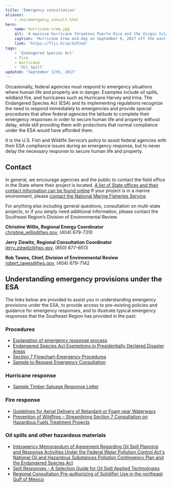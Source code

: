 ```yaml
---
title: 'Emergency consultation'
aliases:
    - /es/emergency_consult.html
hero:
    name: hurricane-irma.jpg
    alt: 'A massive hurricane threatens Puerto Rico and the Virgin Islands.'
    caption: 'Hurricane Irma mid-day on September 6, 2017 off the east coast of Puerto Rico. Satellite Image by NOAA GOES-16.'
    link: 'https://flic.kr/p/XcPJxQ'
tags:
    - 'Endangered Species Act'
    - Fire
    - Hurricane
    - 'Oil Spill'
updated: 'September 12th, 2017'
---
```


Occasionally, federal agencies must respond to emergency situations where human life and property are in danger.  Examples include oil spills, wildland fire, and hurricanes such as Hurricane Harvey and Irma.  The Endangered Species Act (ESA) and its implementing regulations recognize the need to respond immediately to emergencies and provide special procedures that allow federal agencies the latitude to complete their emergency responses in order to secure human life and property without delay, while still providing them with protections that normal compliance under the ESA would have afforded them.

It is the U.S. Fish and Wildlife Service’s policy to assist federal agencies with their  ESA compliance issues during an emergency response, but to never delay the necessary response to secure human life and property.

## Contact

In general, we encourage agencies and the public to contact the field office in the State where their project is located.  [A list of State offices and their contact information can be found online](https://www.fws.gov/offices/)  If your project is in a marine environment, please [contact the National Marine Fisheries Service](http://sero.nmfs.noaa.gov/protected_resources/section_7/emergency_consultation/index.html).

For anything else including general questions, consultation on multi-state projects, or if you simply need additional information, please contact the Southeast Region’s Division of Environmental Review.

**Christine Willis, Regional Energy Coordinator**  
[christine_willis@fws.gov](mailto:christine_willis@fws.gov), (404) 679-7310  

**Jerry Ziewitz, Regional Consultation Coordinator**  
[jerry_ziewitz@fws.gov](mailto:jerry_ziewitz@fws.gov), (850) 877-6513

**Rob Tawes, Chief, Division of Environmental Review**  
[robert_tawes@fws.gov](mailto:robert_tawes@fws.gov), (404) 679-7142

## Understanding emergency provisions under the ESA

The links below are provided to assist you in understanding emergency provisions under the ESA, to provide access to pre-existing policies and guidance for emergency responses, and to illustrate typical emergency responses that the Southeast Region has provided in the past:

### Procedures

  - [Explanation of emergency response process](/pdf/guidelines/emergency-consultation-process.pdf)
  - [Endangered Species Act Exemptions in Presidentially Declared Disaster Areas](/pdf/guidelines/endangered-species-act-exemptions-for-disasters.pdf)
  - [Section 7 Flowchart-Emergency Procedures](/pdf/guidelines/section-7-flowchart-emergency.pdf)
  - [Sample to Request Emergency Consultation](/pdf/guidelines/request-emergency-consultation-sample.pdf)

### Hurricane response

  - [Sample Timber Salvage Response Letter](/pdf/guidelines/salvage-timber-mississippi.pdf)

### Fire response

  - [Guidelines for Aerial Delivery of Retardant or Foam near Waterways](/pdf/guidelines/retardant-use-plan.pdf)
  - [Prevention of Wildfires &ndash; Streamlining Section 7 Consultation on Hazardous Fuels Treatment Projects](/pdf/guidelines/streamlining-hazardous-fuels-reduction.pdf)

### Oil spills and other hazardous materials

  - [Interagency Memorandum of Agreement Regarding Oil Spill Planning and Response Activities Under the Federal Water Pollution Control Act's National Oil and Hazardous Substances Pollution Contingency Plan and the Endangered Species Act](/pdf/memo/oil-spill-contingency.pdf)
  - [Spill Responses - A Selection Guide for Oil Spill Applied Technologies](/pdf/guidelines/selection-guide-oil-spill-applied-technologies-volume-I.pdf)
  - [Regional Consultation Pre-authorizing of Solidifier Use in the northeast Gulf of Mexico](/pdf/guidelines/solidifiers.pdf)
